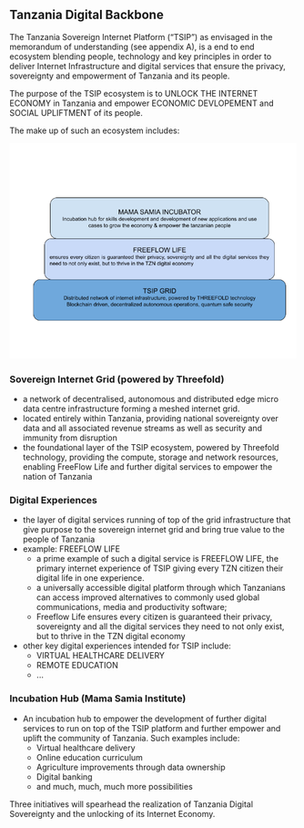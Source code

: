## Tanzania Digital Backbone

The Tanzania Sovereign Internet Platform (“TSIP”) as envisaged in the memorandum of understanding (see appendix A), is a end to end ecosystem blending people, technology and key principles in order to deliver Internet Infrastructure and digital services that ensure the privacy, sovereignty and empowerment of Tanzania and its people. 

The purpose of the TSIP ecosystem is to UNLOCK THE INTERNET ECONOMY in Tanzania and empower ECONOMIC DEVLOPEMENT and SOCIAL UPLIFTMENT of its people.

The make up of such an ecosystem includes:

![ecosystem](./../img/ecosystem.png)

### Sovereign Internet Grid (powered by Threefold) ###

* a network of decentralised, autonomous and distributed edge micro data centre infrastructure forming a meshed internet grid.
* located entirely within Tanzania, providing national sovereignty over data and all associated revenue streams as well as security and immunity from disruption
* the foundational layer of the TSIP ecosystem, powered by Threefold technology, providing the compute, storage and network resources, enabling FreeFlow Life and further digital services to empower the nation of Tanzania

### Digital Experiences ###

* the layer of digital services running of top of the grid infrastructure that give purpose to the sovereign internet grid and bring true value to the people of Tanzania
* example: FREEFLOW LIFE
  * a prime example of such a digital service is FREEFLOW LIFE, the primary internet experience of TSIP giving every TZN citizen their digital life in one experience. 
  * a universally accessible digital platform through which Tanzanians can access improved alternatives to commonly used global communications, media and productivity software;
  * Freeflow Life ensures every citizen is guaranteed their privacy, sovereignty and all the digital services they need to not only exist, but to thrive in the TZN digital economy 
* other key digital experiences intended for TSIP include:
  * VIRTUAL HEALTHCARE DELIVERY 
  * REMOTE EDUCATION 
  * ...

### Incubation Hub (Mama Samia Institute) ###

* An incubation hub to empower the development of further digital services to run on top of the TSIP platform and further empower and uplift the community of Tanzania.  Such examples include:
    * Virtual healthcare delivery
    * Online education curriculum
    * Agriculture improvements through data ownership
    * Digital banking
    * and much, much, much more possibilities

Three initiatives will spearhead the realization of Tanzania Digital Sovereignty and the unlocking of its Internet Economy. 
